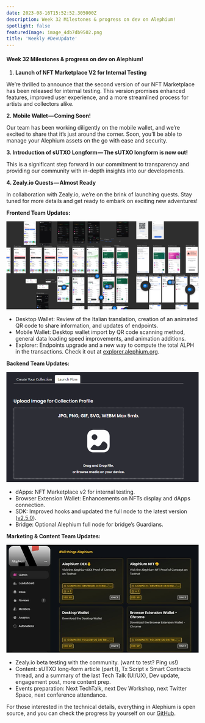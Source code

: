 ```yaml
---
date: 2023-08-16T15:52:52.305000Z
description: Week 32 Milestones & progress on dev on Alephium!
spotlight: false
featuredImage: image_4db7db9502.png
title: 'Weekly #DevUpdate'
---
```


#### Week 32 Milestones & progress on dev on Alephium!

1.  **Launch of NFT Marketplace V2 for Internal Testing**

We’re thrilled to announce that the second version of our NFT Marketplace has been released for internal testing. This version promises enhanced features, improved user experience, and a more streamlined process for artists and collectors alike.

**2. Mobile Wallet — Coming Soon!**

Our team has been working diligently on the mobile wallet, and we’re excited to share that it’s just around the corner. Soon, you’ll be able to manage your Alephium assets on the go with ease and security.

**3. Introduction of sUTXO Longform — The sUTXO longform is now out!**

This is a significant step forward in our commitment to transparency and providing our community with in-depth insights into our developments.

**4. Zealy.io Quests — Almost Ready**

In collaboration with Zealy.io, we’re on the brink of launching quests. Stay tuned for more details and get ready to embark on exciting new adventures!

**Frontend Team Updates:**

![](image_e5f46088fe.png)

- Desktop Wallet: Review of the Italian translation, creation of an animated QR code to share information, and updates of endpoints.
- Mobile Wallet: Desktop wallet import by QR code scanning method, general data loading speed improvements, and animation additions.
- Explorer: Endpoints upgrade and a new way to compute the total ALPH in the transactions. Check it out at <a href="https://explorer.alephium.org/" >explorer.alephium.org</a>.

**Backend Team Updates:**

![](image_404c00a3c8.png)

- dApps: NFT Marketplace v2 for internal testing.
- Browser Extension Wallet: Enhancements on NFTs display and dApps connection.
- SDK: Improved hooks and updated the full node to the latest version (<a href="https://github.com/alephium/alephium/releases/tag/v2.5.0" >v2.5.0</a>).
- Bridge: Optional Alephium full node for bridge’s Guardians.

**Marketing & Content Team Updates:**

![](image_10fd906bca.jpeg)

- Zealy.io beta testing with the community. (want to test? Ping us!)
- Content: sUTXO long-form article (part I), Tx Script x Smart Contracts thread, and a summary of the last Tech Talk (UI/UX), Dev update, engagement post, more content prep.
- Events preparation: Next TechTalk, next Dev Workshop, next Twitter Space, next conference attendance.

For those interested in the technical details, everything in Alephium is open source, and you can check the progress by yourself on our <a href="https://github.com/alephium" >GitHub</a>.
